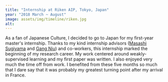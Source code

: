 ```yaml
---
title: "Internship at Riken AIP, Tokyo, Japan"
year: "2018 March ~ August"
image: assets/img/timeline/riken.jpg
alt: 
---
```

As a fan of Japanese Culture, I decided to go to Japan for my first-year master's internship.
Thanks to my kind internship advisors ([Masashi Sugiyama](http://www.ms.k.u-tokyo.ac.jp/sugi/) and [Gang Niu](https://niug1984.github.io/)) and co-workers, this internship marked the beginning of my research career.
My work centered around weakly-supervised learning and my first paper was written.
I also enjoyed very much the time off from work.
I benefited from these five months so much that I dare say that it was probably my greatest turning point after my arrival in France.
